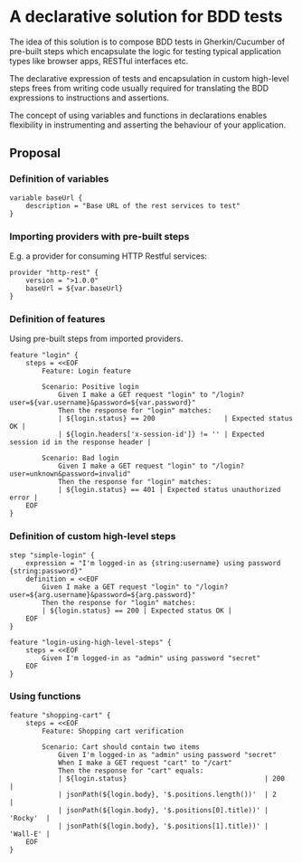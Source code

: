 # A declarative solution for BDD tests

The idea of this solution is to compose BDD tests in Gherkin/Cucumber
of pre-built steps which encapsulate the logic for testing typical application
types like browser apps, RESTful interfaces etc.

The
declarative expression of tests and encapsulation in custom high-level steps
frees from writing code usually required for translating the BDD expressions
to instructions and assertions.

The concept of using variables and functions in declarations enables flexibility
in instrumenting and asserting the behaviour of your application.

## Proposal

### Definition of variables
```
variable baseUrl {
    description = "Base URL of the rest services to test"
}
```

### Importing providers with pre-built steps

E.g. a provider for consuming HTTP Restful services:

```
provider "http-rest" {
    version = ">1.0.0"
    baseUrl = ${var.baseUrl}
}
```

### Definition of features
Using pre-built steps from imported providers.

```
feature "login" {
    steps = <<EOF
        Feature: Login feature
        
        Scenario: Positive login
            Given I make a GET request "login" to "/login?user=${var.username}&password=${var.password}"
            Then the response for "login" matches:
            | ${login.status} == 200                 | Expected status OK |
            | ${login.headers['x-session-id']} != '' | Expected session id in the response header |
              
        Scenario: Bad login
            Given I make a GET request "login" to "/login?user=unknown&password=invalid"
            Then the response for "login" matches:
            | ${login.status} == 401 | Expected status unauthorized error |
    EOF
}
```

### Definition of custom high-level steps
```
step "simple-login" {
    expression = "I'm logged-in as {string:username} using password {string:password}"
    definition = <<EOF
        Given I make a GET request "login" to "/login?user=${arg.username}&password=${arg.password}"
        Then the response for "login" matches:
        | ${login.status} == 200 | Expected status OK |        
    EOF
}

feature "login-using-high-level-steps" {
    steps = <<EOF
        Given I'm logged-in as "admin" using password "secret"
    EOF
}
```

### Using functions

```
feature "shopping-cart" {
    steps = <<EOF
        Feature: Shopping cart verification
        
        Scenario: Cart should contain two items
            Given I'm logged-in as "admin" using password "secret"
            When I make a GET request "cart" to "/cart"
            Then the response for "cart" equals:
            | ${login.status}                                  | 200      |        
            | jsonPath(${login.body}, '$.positions.length())'  | 2        |        
            | jsonPath(${login.body}, '$.positions[0].title))' | 'Rocky'  |        
            | jsonPath(${login.body}, '$.positions[1].title))' | 'Wall-E' |        
    EOF
}

```
